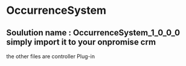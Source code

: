 # OccurrenceSystem

Soulution name : OccurrenceSystem_1_0_0_0
simply import it to your onpromise crm
----
the other files are controller Plug-in